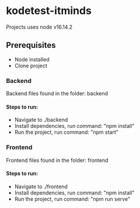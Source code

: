 # kodetest-itminds
Projects uses node v16.14.2
## Prerequisites
- Node installed
- Clone project

### Backend
Backend files found in the folder: backend 
#### Steps to run:
- Navigate to ./backend
- Install dependencies, run command: "npm install"
- Run the project, run command: "npm start"

### Frontend
Frontend files found in the folder: frontend
#### Steps to run:
- Navigate to ./frontend
- Install dependencies, run command: "npm install"
- Run the project, run command: "npm run serve"
